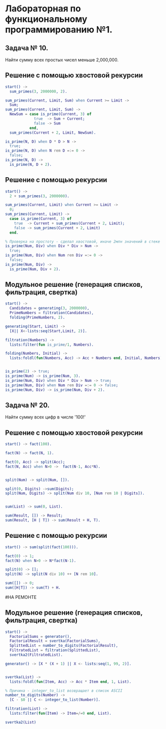 # Лабораторная по функциональному программированию №1.
## Задача № 10.
Найти сумму всех простых чисел меньше 2,000,000.

## Решение с помощью хвостовой рекурсии
```erlang
start() ->
  sum_primes(3, 2000000, 2).

sum_primes(Current, Limit, Sum) when Current >= Limit ->
  Sum;
sum_primes(Current, Limit, Sum) ->
  NewSum = case is_prime(Current, 3) of
             true  -> Sum + Current;
             false -> Sum
           end,
  sum_primes(Current + 2, Limit, NewSum).

is_prime(N, D) when D * D > N ->
  true;
is_prime(N, D) when N rem D =:= 0 ->
  false;
is_prime(N, D) ->
  is_prime(N, D + 2).
```

## Решение с помощью рекурсии
```erlang
start() ->
  2 + sum_primes(3, 2000000).

sum_primes(Current, Limit) when Current >= Limit ->
  0;
sum_primes(Current, Limit) ->
  case is_prime(Current, 3) of
    true  -> Current + sum_primes(Current + 2, Limit);
    false -> sum_primes(Current + 2, Limit)
  end.

% Проверка на простоту - сделал хвостовой, иначе 2млн значений в стеке
is_prime(Num, Div) when Div * Div > Num ->
  true;
is_prime(Num, Div) when Num rem Div =:= 0 ->
  false;
is_prime(Num, Div) ->
  is_prime(Num, Div + 2).
```
## Модульное решение (генерация списков, фильтрация, свертка)
```erlang
start() ->
  Candidates = generating(3, 2000000),
  PrimeNumbers = filtration(Candidates),
  folding(PrimeNumbers, 2).

generating(Start, Limit) ->
  [X|| X<-lists:seq(Start,Limit, 2)].

filtration(Numbers) ->
  lists:filter(fun is_prime/1, Numbers).

folding(Numbers, Initial) ->
  lists:foldl(fun(Numbers, Acc) -> Acc + Numbers end, Initial, Numbers).


is_prime(2) -> true;
is_prime(Num) -> is_prime(Num, 3).
is_prime(Num, Div) when Div * Div > Num -> true;
is_prime(Num, Div) when Num rem Div =:= 0 -> false;
is_prime(Num, Div) -> is_prime(Num, Div + 2).
```



## Задача № 20.
Найти сумму всех цифр в числе '100!'

## Решение с помощью хвостовой рекурсии
```erlang
start() -> fact(100).

fact(N) -> fact(N, 1).

fact(0, Acc) -> split(Acc);
fact(N, Acc) when N>0 ->  fact(N-1, Acc*N).


split(Num) -> split(Num, []).

split(0, Digits) ->sum(Digits);
split(Num, Digits) -> split(Num div 10, [Num rem 10 | Digits]).


sum(List) -> sum(0, List).

sum(Result, []) -> Result;
sum(Result, [H | T]) -> sum(Result + H, T).
```

## Решение с помощью рекурсии
```erlang
start() -> sum(split(fact(100))).

fact(0) -> 1;
fact(N) when N>0 -> N*fact(N-1).

split(0) -> [];
split(N) -> split(N div 10) ++ [N rem 10].

sum([]) -> 0;
sum([H|T]) -> sum(T) + H.
```


#НА РЕМОНТЕ
## Модульное решение (генерация списков, фильтрация, свертка)
```erlang
start() ->
  FactorialSums = generator(),
  FactorialResult = svertka(FactorialSums),
  SplittedList = number_to_digits(FactorialResult),
  FiltratedList = filtration(SplittedList),
  svertka2(FiltratedList).

generator() -> [X * (X + 1) || X <- lists:seq(1, 99, 2)].


svertka(List) ->
  lists:foldl(fun(Item, Acc) -> Acc * Item end, 1, List).

% Причина - integer_to_list возвращает в список ASCII
number_to_digits(Number) ->
  [C - $0 || C <- integer_to_list(Number)].

filtration(List) ->
  lists:filter(fun(Item) -> Item=/=0 end, List).

svertka2(List) 
```
